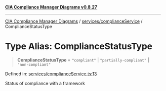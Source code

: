[**CIA Compliance Manager Diagrams v0.8.27**](../../../README.md)

***

[CIA Compliance Manager Diagrams](../../../modules.md) / [services/complianceService](../README.md) / ComplianceStatusType

# Type Alias: ComplianceStatusType

> **ComplianceStatusType** = `"compliant"` \| `"partially-compliant"` \| `"non-compliant"`

Defined in: [services/complianceService.ts:13](https://github.com/Hack23/cia-compliance-manager/blob/26bb73ca86d23be8656cdd29d12202323a449310/src/services/complianceService.ts#L13)

Status of compliance with a framework
